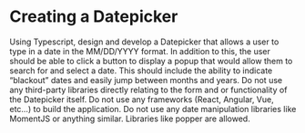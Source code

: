# Creating a Datepicker

Using Typescript, design and develop a Datepicker that allows a user to type in a date in the MM/DD/YYYY format. 
In addition to this, the user should be able to click a button to display a popup that would allow them to search for and select a date. 
This should include the ability to indicate “blackout” dates and easily jump between months and years.
Do not use any third-party libraries directly relating to the form and or functionality of the Datepicker itself. 
Do not use any frameworks (React, Angular, Vue, etc…) to build the application. 
Do not use any date manipulation libraries like MomentJS or anything similar. Libraries like popper are allowed.

